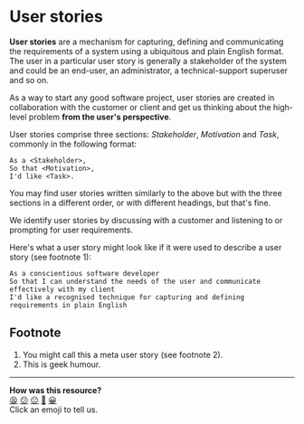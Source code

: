 # User stories

**User stories** are a mechanism for capturing, defining and communicating the requirements of a system using a ubiquitous and plain English format.  The user in a particular user story is generally a stakeholder of the system and could be an end-user, an administrator, a technical-support superuser and so on.

As a way to start any good software project, user stories are created in collaboration with the customer or client and get us thinking about the high-level problem **from the user's perspective**.

User stories comprise three sections: *Stakeholder*, *Motivation* and *Task*, commonly in the following format:

```
As a <Stakeholder>,
So that <Motivation>,
I'd like <Task>.
```

You may find user stories written similarly to the above but with the three sections in a different order, or with different headings, but that's fine.

We identify user stories by discussing with a customer and listening to or prompting for user requirements.

Here's what a user story might look like if it were used to describe a user story (see footnote 1):
```
As a conscientious software developer
So that I can understand the needs of the user and communicate effectively with my client
I'd like a recognised technique for capturing and defining requirements in plain English
```

## Footnote
1. You might call this a meta user story (see footnote 2).
2. This is geek humour.

<!-- BEGIN GENERATED SECTION DO NOT EDIT -->

---

**How was this resource?**  
[😫](https://airtable.com/shrUJ3t7KLMqVRFKR?prefill_Repository=makersacademy/course&prefill_File=pills/user_stories.md&prefill_Sentiment=😫) [😕](https://airtable.com/shrUJ3t7KLMqVRFKR?prefill_Repository=makersacademy/course&prefill_File=pills/user_stories.md&prefill_Sentiment=😕) [😐](https://airtable.com/shrUJ3t7KLMqVRFKR?prefill_Repository=makersacademy/course&prefill_File=pills/user_stories.md&prefill_Sentiment=😐) [🙂](https://airtable.com/shrUJ3t7KLMqVRFKR?prefill_Repository=makersacademy/course&prefill_File=pills/user_stories.md&prefill_Sentiment=🙂) [😀](https://airtable.com/shrUJ3t7KLMqVRFKR?prefill_Repository=makersacademy/course&prefill_File=pills/user_stories.md&prefill_Sentiment=😀)  
Click an emoji to tell us.

<!-- END GENERATED SECTION DO NOT EDIT -->
